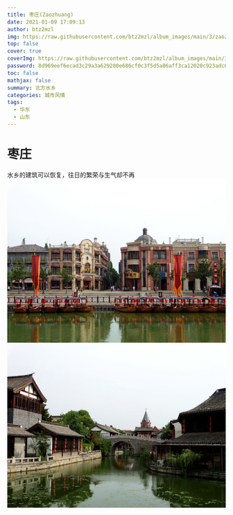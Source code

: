 ```yaml
---
title: 枣庄(Zaozhuang)
date: 2021-01-09 17:09:13
author: btz2mzl
img: https://raw.githubusercontent.com/btz2mzl/album_images/main/3/zaozhuang_1.jpg
top: false
cover: true
coverImg: https://raw.githubusercontent.com/btz2mzl/album_images/main/3/zaozhuang_1.jpg
password: 8d969eef6ecad3c29a3a629280e686cf0c3f5d5a86aff3ca12020c923adc6c92
toc: false
mathjax: false
summary: 北方水乡
categories: 城市风情
tags:
  - 华东
  - 山东
---
```

# 枣庄
水乡的建筑可以恢复，往日的繁荣与生气却不再
![属于台儿庄的“十里洋场”](https://raw.githubusercontent.com/btz2mzl/album_images/main/3/zaozhuang_1.jpg)
![北方的水城多了几分粗犷（台儿庄）](https://raw.githubusercontent.com/btz2mzl/album_images/main/3/zaozhuang_2.jpg)